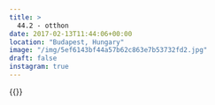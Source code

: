 ```yaml
---
title: >
  44.2 - otthon
date: 2017-02-13T11:44:06+00:00
location: "Budapest, Hungary"
image: "/img/5ef6143bf44a57b62c863e7b53732fd2.jpg"
draft: false
instagram: true
---
```


{{<photo src="/img/5ef6143bf44a57b62c863e7b53732fd2.jpg">}}
